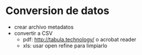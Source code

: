 # Conversion de datos

- crear archivo metadatos
- convertir a CSV
  - pdf: http://tabula.technology/ o acrobat reader
  - xls: usar open refine para limpiarlo
